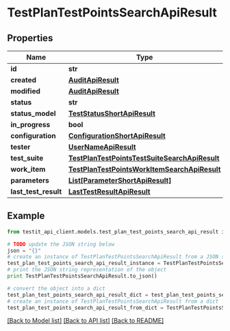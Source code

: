 # TestPlanTestPointsSearchApiResult


## Properties
Name | Type | Description | Notes
------------ | ------------- | ------------- | -------------
**id** | **str** |  | 
**created** | [**AuditApiResult**](AuditApiResult.md) |  | 
**modified** | [**AuditApiResult**](AuditApiResult.md) |  | [optional] 
**status** | **str** |  | 
**status_model** | [**TestStatusShortApiResult**](TestStatusShortApiResult.md) |  | 
**in_progress** | **bool** |  | 
**configuration** | [**ConfigurationShortApiResult**](ConfigurationShortApiResult.md) |  | 
**tester** | [**UserNameApiResult**](UserNameApiResult.md) |  | [optional] 
**test_suite** | [**TestPlanTestPointsTestSuiteSearchApiResult**](TestPlanTestPointsTestSuiteSearchApiResult.md) |  | 
**work_item** | [**TestPlanTestPointsWorkItemSearchApiResult**](TestPlanTestPointsWorkItemSearchApiResult.md) |  | 
**parameters** | [**List[ParameterShortApiResult]**](ParameterShortApiResult.md) |  | 
**last_test_result** | [**LastTestResultApiResult**](LastTestResultApiResult.md) |  | [optional] 

## Example

```python
from testit_api_client.models.test_plan_test_points_search_api_result import TestPlanTestPointsSearchApiResult

# TODO update the JSON string below
json = "{}"
# create an instance of TestPlanTestPointsSearchApiResult from a JSON string
test_plan_test_points_search_api_result_instance = TestPlanTestPointsSearchApiResult.from_json(json)
# print the JSON string representation of the object
print TestPlanTestPointsSearchApiResult.to_json()

# convert the object into a dict
test_plan_test_points_search_api_result_dict = test_plan_test_points_search_api_result_instance.to_dict()
# create an instance of TestPlanTestPointsSearchApiResult from a dict
test_plan_test_points_search_api_result_from_dict = TestPlanTestPointsSearchApiResult.from_dict(test_plan_test_points_search_api_result_dict)
```
[[Back to Model list]](../README.md#documentation-for-models) [[Back to API list]](../README.md#documentation-for-api-endpoints) [[Back to README]](../README.md)


